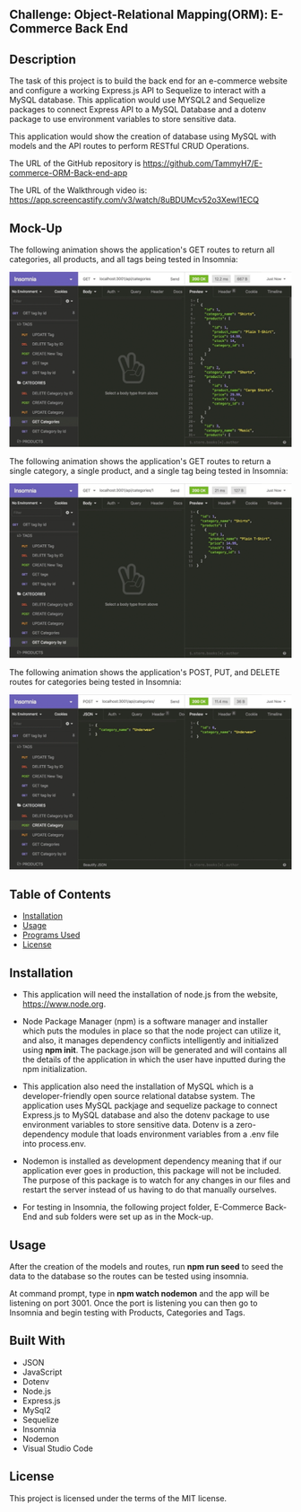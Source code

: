 ## Challenge: Object-Relational Mapping(ORM): E-Commerce Back End

## Description

The task of this project is to build the back end for an e-commerce website and configure a working Express.js API to Sequelize to interact with a MySQL database.  This application would use MYSQL2 and Sequelize packages to connect Express API to a MySQL Database and a dotenv package to use environment variables to store sensitive data.

This application would show the creation of database using MySQL with models and the API routes to perform RESTful CRUD Operations.  

The URL of the GitHub repository is https://github.com/TammyH7/E-commerce-ORM-Back-end-app

The URL of the Walkthrough video is: https://app.screencastify.com/v3/watch/8uBDUMcv52o3XewI1ECQ

## Mock-Up

The following animation shows the application's GET routes to return all categories, all products, and all tags being tested in Insomnia:


![In Insomnia, the user tests “GET tags,” “GET Categories,” and “GET All Products.”.](/assets/13-orm-homework-demo-01.gif)

The following animation shows the application's GET routes to return a single category, a single product, and a single tag being tested in Insomnia:

![In Insomnia, the user tests “GET tag by id,” “GET Category by ID,” and “GET One Product.”](/assets/13-orm-homework-demo-02.gif)

The following animation shows the application's POST, PUT, and DELETE routes for categories being tested in Insomnia:

![In Insomnia, the user tests “DELETE Category by ID,” “CREATE Category,” and “UPDATE Category.”](/assets/13-orm-homework-demo-03.gif)

## Table of Contents

* [Installation](#installation)
* [Usage](#usage)
* [Programs Used](#programs-used)
* [License](#license)

## Installation

* This application will need the installation of node.js from the website, https://www.node.org.

* Node Package Manager (npm) is a software manager and installer which puts the modules in place so that the node project can utilize it, and also, it manages dependency 
  conflicts intelligently and initialized using <strong>npm init</strong>.  The package.json will be generated and will contains all the details of the application in which the user have inputted during the npm initialization.

* This application also need the installation of MySQL which is a developer-friendly open source relational databse system.  The application uses MySQL packjage and 
  sequelize package to connect Express.js to MySQL database and also the dotenv package to use environment variables to store sensitive data. Dotenv is a zero-dependency module that loads environment variables from a .env file into process.env.

* Nodemon is installed as development dependency meaning that if our application ever goes in production, this package will not be included. The purpose of this package is to watch for any changes in our files and restart the server instead of us having to do that manually ourselves.

* For testing in Insomnia, the following project folder, E-Commerce Back-End and sub folders were set up as in the Mock-up.

## Usage

After the creation of the models and routes, run <strong>npm run seed</strong> to seed the data to the database so the routes can be tested using insomnia.

At command prompt, type in <strong>npm watch nodemon</strong> and the app will be listening on port 3001. Once the port is listening you can then go to Insomnia and begin testing with Products, Categories and Tags.

## Built With

- JSON
- JavaScript
- Dotenv
- Node.js
- Express.js
- MySql2
- Sequelize
- Insomnia
- Nodemon
- Visual Studio Code

## License

This project is licensed under the terms of the MIT license.